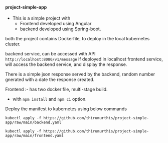 #### project-simple-app

- This is a simple project with 
   - Frontend developed using Angular
   - backend developed using Spring-boot.
 
 both the project contains Dockerfile, to deploy in the local kubernetes cluster.
 
 backend service, can be accessed with API `http://localhost:8080/v1/message` if deployed in localhost
 frontend service, will access the backend service, and display the response.
 
 There is a simple json response served by the backend, random number gnerated with a date the response created.
 
Frontend :- has two docker file, multi-stage build. 
  - with `npm install` and `npm ci` option.

Deploy the manifest to kubernetes using below commands
```
kubectl apply -f https://github.com/thirumurthis/project-simple-app/raw/main/backend.yaml

kubectl apply -f https://github.com/thirumurthis/project-simple-app/raw/main/frontend.yaml
```
